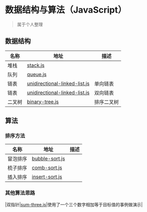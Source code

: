 # 数据结构与算法（JavaScript）
> 属于个人整理

## 数据结构

|名称|地址|描述|
|--|--|--|
|堆栈|[stack.js](./data-structure/stack.js)||
|队列|[queue.js](./data-structure/queue.js)||
|链表|[unidirectional-linked-list.js](./data-structure/unidirectional-linked-list.js)|单向链表|
|链表|[unidirectional-linked-list.js](./data-structure/bilateral-linked-list.js)|双向链表|
|二叉树|[binary-tree.js](./data-structure/binary-tree.js)|排序二叉树|

## 算法
### 排序方法
|名称|地址|描述|
|--|--|--|
|冒泡排序|[bubble-sort.js](./algorithm/sort/bubble-sort.js)||
|梳子排序|[comb-sort.js](./algorithm/sort/comb-sort.js)||
|插入排序|[insert-sort.js](./algorithm/sort/insert-sort.js)||

### 其他算法思路
|双指针|[sum-three.js](./algorithm/sum-three.js)|使用了一个三个数字相加等于目标值的事例做演示|

